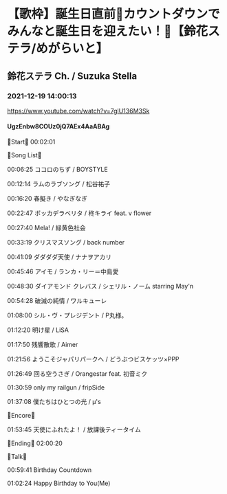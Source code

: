 # 【歌枠】誕生日直前🎁カウントダウンでみんなと誕生日を迎えたい！🔔【鈴花ステラ/めがらいと】

## 鈴花ステラ Ch. / Suzuka Stella

### 2021-12-19 14:00:13

https://www.youtube.com/watch?v=7glU136M3Sk

#### UgzEnbw8COUz0jQ7AEx4AaABAg

🔔Start🔔 00:02:01



🔔Song List🔔

00:06:25 ココロのちず / BOYSTYLE

00:12:14 ラムのラブソング / 松谷祐子

00:16:20 春擬き / やなぎなぎ

00:22:47 ボッカデラベリタ / 柊キライ feat. v flower

00:27:40 Mela! / 緑黄色社会

00:33:19 クリスマスソング / back number

00:41:09 ダダダダ天使 / ナナヲアカリ

00:45:46 アイモ / ランカ・リー＝中島愛

00:48:30 ダイアモンド クレバス / シェリル・ノーム starring May'n

00:54:28 破滅の純情 / ワルキューレ

01:08:00 シル・ヴ・プレジデント / P丸様。

01:12:20 明け星 / LiSA

01:17:50 残響散歌 / Aimer

01:21:56 ようこそジャパリパークへ / どうぶつビスケッツ×PPP

01:26:49 回る空うさぎ / Orangestar feat. 初音ミク

01:30:59 only my railgun / fripSide

01:37:08 僕たちはひとつの光 / μ's 



🔔Encore🔔

01:53:45 天使にふれたよ！ / 放課後ティータイム



🔔Ending🔔 02:00:20



🔔Talk🔔

00:59:41 Birthday Countdown

01:02:24 Happy Birthday to You(Me)

